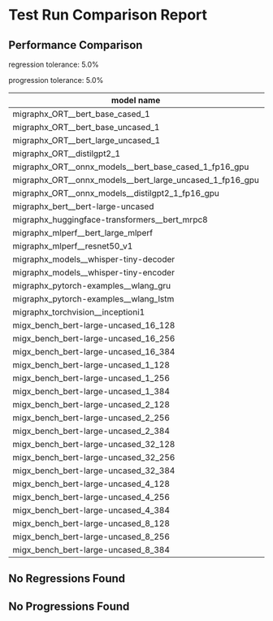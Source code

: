 # Test Run Comparison Report

## Performance Comparison

regression tolerance: 5.0%

progression tolerance: 5.0%

|model name|exit_status|analysis|old_time_ms|new_time_ms|change_ms|percent_change|
|---|---|---|---|---|---|---|
|migraphx_ORT__bert_base_cased_1|PASS|within tol|106.1075|105.3868|-0.7207|-0.68%|
|migraphx_ORT__bert_base_uncased_1|PASS|within tol|105.8246|105.9748|0.1502|0.14%|
|migraphx_ORT__bert_large_uncased_1|PASS|within tol|467.0218|478.1015|11.0798|2.37%|
|migraphx_ORT__distilgpt2_1|PASS|within tol|57.1207|57.6547|0.534|0.93%|
|migraphx_ORT__onnx_models__bert_base_cased_1_fp16_gpu|Numerics|within tol|62.7029|63.7114|1.0084|1.61%|
|migraphx_ORT__onnx_models__bert_large_uncased_1_fp16_gpu|Numerics|within tol|268.3473|272.1038|3.7565|1.4%|
|migraphx_ORT__onnx_models__distilgpt2_1_fp16_gpu|Numerics|within tol|33.7669|35.3939|1.627|4.82%|
|migraphx_bert__bert-large-uncased|PASS|within tol|18.8607|19.0554|0.1947|1.03%|
|migraphx_huggingface-transformers__bert_mrpc8|PASS|within tol|6.9446|7.0213|0.0767|1.1%|
|migraphx_mlperf__bert_large_mlperf|Numerics|within tol|27.0294|26.2554|-0.7739|-2.86%|
|migraphx_mlperf__resnet50_v1|Numerics|within tol|6.4138|6.4444|0.0305|0.48%|
|migraphx_models__whisper-tiny-decoder|PASS|within tol|42.6908|44.3264|1.6355|3.83%|
|migraphx_models__whisper-tiny-encoder|Numerics|regression|142.5906|150.161|7.5704|5.31%|
|migraphx_pytorch-examples__wlang_gru|PASS|progression|17.7569|16.806|-0.9509|-5.36%|
|migraphx_pytorch-examples__wlang_lstm|PASS|regression|6.6451|8.2354|1.5903|23.93%|
|migraphx_torchvision__inceptioni1|PASS|within tol|61.0002|60.8293|-0.1709|-0.28%|
|migx_bench_bert-large-uncased_16_128|PASS|within tol|31.5563|32.5821|1.0257|3.25%|
|migx_bench_bert-large-uncased_16_256|PASS|within tol|53.3968|54.6984|1.3016|2.44%|
|migx_bench_bert-large-uncased_16_384|Numerics|within tol|69.93|71.9615|2.0315|2.91%|
|migx_bench_bert-large-uncased_1_128|PASS|within tol|11.9233|12.0815|0.1582|1.33%|
|migx_bench_bert-large-uncased_1_256|PASS|within tol|12.2179|12.3318|0.1139|0.93%|
|migx_bench_bert-large-uncased_1_384|PASS|within tol|19.0708|19.0599|-0.011|-0.06%|
|migx_bench_bert-large-uncased_2_128|PASS|within tol|12.8968|12.6368|-0.26|-2.02%|
|migx_bench_bert-large-uncased_2_256|PASS|regression|13.5578|16.3|2.7423|20.23%|
|migx_bench_bert-large-uncased_2_384|PASS|within tol|20.745|20.9266|0.1816|0.88%|
|migx_bench_bert-large-uncased_32_128|PASS|regression|65.6473|69.756|4.1087|6.26%|
|migx_bench_bert-large-uncased_32_256|PASS|regression|98.0734|114.7212|16.6478|16.97%|
|migx_bench_bert-large-uncased_32_384|Numerics|within tol|138.7628|142.771|4.0083|2.89%|
|migx_bench_bert-large-uncased_4_128|PASS|within tol|14.2615|14.4388|0.1773|1.24%|
|migx_bench_bert-large-uncased_4_256|PASS|regression|16.4909|29.8524|13.3615|81.02%|
|migx_bench_bert-large-uncased_4_384|PASS|regression|25.9216|188.1292|162.2076|625.76%|
|migx_bench_bert-large-uncased_8_128|PASS|within tol|18.9072|19.3436|0.4364|2.31%|
|migx_bench_bert-large-uncased_8_256|PASS|within tol|26.2691|27.0404|0.7713|2.94%|
|migx_bench_bert-large-uncased_8_384|PASS|regression|39.1913|156.0215|116.8302|298.1%|

## No Regressions Found

## No Progressions Found

